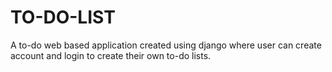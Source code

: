 # TO-DO-LIST
A to-do web based application created using django where user can create account and login to create their own to-do lists.



